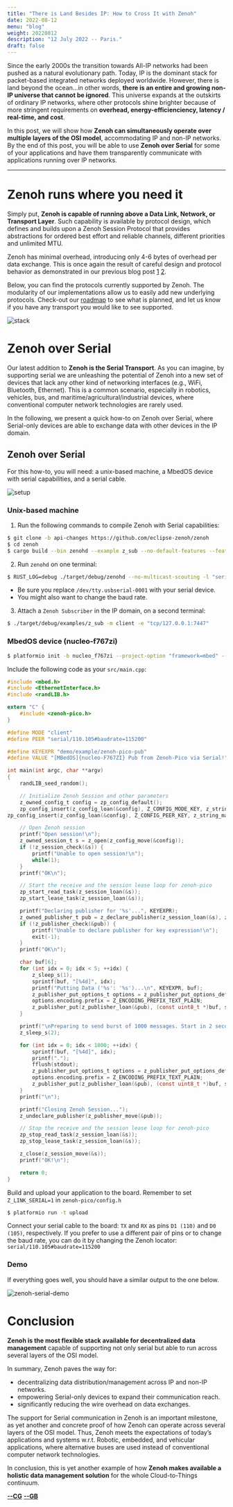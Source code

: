 ```yaml
---
title: "There is Land Besides IP: How to Cross It with Zenoh"
date: 2022-08-12
menu: "blog"
weight: 20220812
description: "12 July 2022 -- Paris."
draft: false
---
```

Since the early 2000s the transition towards All-IP networks had been pushed as a natural evolutionary path. Today, IP is the dominant stack for packet-based integrated networks deployed worldwide. However, there is land beyond the ocean…in other words, **there is an entire and growing non-IP universe that cannot be ignored**. This universe expands at the outskirts of ordinary IP networks, where other protocols shine brighter because of more stringent requirements on **overhead, energy-efficienciency, latency / real-time, and cost**.

In this post, we will show how **Zenoh can simultaneously operate over multiple layers of the OSI model**, accommodating IP and non-IP networks. By the end of this post, you will be able to use **Zenoh over Serial** for some of your applications and have them transparently communicate with applications running over IP networks.

----
# Zenoh runs where you need it

Simply put, **Zenoh is capable of running above a Data Link, Network, or Transport Layer**. 
Such capability is available by protocol design, which defines and builds upon a Zenoh Session Protocol that provides abstractions for ordered best effort and reliable channels, different priorities and unlimited MTU.

Zenoh has minimal overhead, introducing only 4-6 bytes of overhead per data exchange. This is once again the result of careful design and protocol behavior as demonstrated in our previous blog post [1](https://zenoh.io/blog/2021-07-13-zenoh-performance-async/) [2](https://zenoh.io/blog/2022-06-09-zenoh-pico-above-and-beyond/).

Below, you can find the protocols currently supported by Zenoh. The modularity of our implementations allow us to easily add new underlying protocols. Check-out our [roadmap](https://github.com/eclipse-zenoh/roadmap) to see what is planned, and let us know if you have any transport you would like to see supported.

![stack](../../img/blog-zenoh-serial/stack.png)

# Zenoh over Serial

Our latest addition to **Zenoh is the Serial Transport**. As you can imagine, by supporting serial we are unleashing the potential of Zenoh into a new set of devices that lack any other kind of networking interfaces (e.g., WiFi, Bluetooth, Ethernet). This is a common scenario, especially in robotics, vehicles, bus, and maritime/agricultural/industrial devices, where conventional computer network technologies are rarely used.

In the following, we present a quick how-to on Zenoh over Serial, where Serial-only devices are able to exchange data with other devices in the IP domain.

## Zenoh over Serial

For this how-to, you will need: a unix-based machine, a MbedOS device with serial capabilities, and a serial cable.

![setup](../../img/blog-zenoh-serial/setup.png)

### Unix-based machine

1. Run the following commands to compile Zenoh with Serial capabilities:

```bash
$ git clone -b api-changes https://github.com/eclipse-zenoh/zenoh
$ cd zenoh
$ cargo build --bin zenohd --example z_sub --no-default-features --features transport_tcp --features transport_serial
```

2. Run `zenohd` on one terminal:
```bash
$ RUST_LOG=debug ./target/debug/zenohd --no-multicast-scouting -l "serial//dev/tty.usbserial-0001#baudrate=115200" -l “tcp/127.0.0.1:7447”
```

 - Be sure you replace `/dev/tty.usbserial-0001` with your serial device.
 - You might also want to change the baud rate.

3. Attach a `Zenoh Subscriber` in the IP domain, on a second terminal:
```bash
$ ./target/debug/examples/z_sub -m client -e "tcp/127.0.0.1:7447"

```

### MbedOS device (nucleo-f767zi)
```bash
$ platformio init -b nucleo_f767zi --project-option "framework=mbed" --project-option "lib_deps=https://github.com/eclipse-zenoh/zenoh-pico#api-changes"
```

Include the following code as your `src/main.cpp`:

```C
#include <mbed.h>
#include <EthernetInterface.h>
#include <randLIB.h>

extern "C" {
    #include <zenoh-pico.h>
}

#define MODE "client"
#define PEER "serial/110.105#baudrate=115200"

#define KEYEXPR "demo/example/zenoh-pico-pub"
#define VALUE "[MBedOS]{nucleo-F767ZI} Pub from Zenoh-Pico via Serial!"

int main(int argc, char **argv)
{
    randLIB_seed_random();

    // Initialize Zenoh Session and other parameters
    z_owned_config_t config = zp_config_default();
    zp_config_insert(z_config_loan(&config), Z_CONFIG_MODE_KEY, z_string_make(MODE));
zp_config_insert(z_config_loan(&config), Z_CONFIG_PEER_KEY, z_string_make(PEER));

    // Open Zenoh session
    printf("Open session!\n");
    z_owned_session_t s = z_open(z_config_move(&config));
    if (!z_session_check(&s)) {
        printf("Unable to open session!\n");
        while(1);
    }
    printf("OK\n");

    // Start the receive and the session lease loop for zenoh-pico
    zp_start_read_task(z_session_loan(&s));
    zp_start_lease_task(z_session_loan(&s));

    printf("Declaring publisher for '%s'...", KEYEXPR);
    z_owned_publisher_t pub = z_declare_publisher(z_session_loan(&s), z_keyexpr(KEYEXPR), NULL);
    if (!z_publisher_check(&pub)) {
        printf("Unable to declare publisher for key expression!\n");
        exit(-1);
    }
    printf("OK\n");

    char buf[6];
    for (int idx = 0; idx < 5; ++idx) {
        z_sleep_s(1);
        sprintf(buf, "[%4d]", idx);
        printf("Putting Data ('%s': '%s')...\n", KEYEXPR, buf);
        z_publisher_put_options_t options = z_publisher_put_options_default();
        options.encoding.prefix = Z_ENCODING_PREFIX_TEXT_PLAIN;
        z_publisher_put(z_publisher_loan(&pub), (const uint8_t *)buf, strlen(buf), &options);
    }

    printf("\nPreparing to send burst of 1000 messages. Start in 2 seconds...\n");
    z_sleep_s(2);

    for (int idx = 0; idx < 1000; ++idx) {
        sprintf(buf, "[%4d]", idx);
        printf(".");
        fflush(stdout);
        z_publisher_put_options_t options = z_publisher_put_options_default();
        options.encoding.prefix = Z_ENCODING_PREFIX_TEXT_PLAIN;
        z_publisher_put(z_publisher_loan(&pub), (const uint8_t *)buf, strlen(buf), &options);
    }
    printf("\n");

    printf("Closing Zenoh Session...");
    z_undeclare_publisher(z_publisher_move(&pub));

    // Stop the receive and the session lease loop for zenoh-pico
    zp_stop_read_task(z_session_loan(&s));
    zp_stop_lease_task(z_session_loan(&s));

    z_close(z_session_move(&s));
    printf("OK!\n");

    return 0;
}
```

Build and upload your application to the board. Remember to set `Z_LINK_SERIAL=1` in `zenoh-pico/config.h`

```bash
$ platformio run -t upload
```

Connect your serial cable to the board: `TX` and `RX` as pins `D1 (110)` and `D0 (105)`, respectively.
If you prefer to use a different pair of pins or to change the baud rate, you can do it by changing the Zenoh locator: `serial/110.105#baudrate=115200`

### Demo

If everything goes well, you should have a similar output to the one below.

![zenoh-serial-demo](../../img/blog-zenoh-serial/zenoh-serial-demo.gif)

# Conclusion
**Zenoh is the most flexible stack available for decentralized data management** capable of supporting not only serial but able to run across several layers of the OSI model.

In summary, Zenoh paves the way for:
 - decentralizing data distribution/management across IP and non-IP networks.
 - empowering Serial-only devices to expand their communication reach.
 - significantly reducing the wire overhead on data exchanges.

The support for Serial communication in Zenoh is an important milestone, as yet another and concrete proof of how Zenoh can operate across several layers of the OSI model. Thus, Zenoh meets the expectations of today’s applications and systems w.r.t. Robotic, embedded, and vehicular applications, where alternative buses are used instead of conventional computer network technologies.

In conclusion, this is yet another example of how **Zenoh makes available a holistic data management solution** for the whole Cloud-to-Things continuum.

[**--CG**](https://github.com/cguimaraes/)
[**--GB**](https://github.com/gabrik/)
